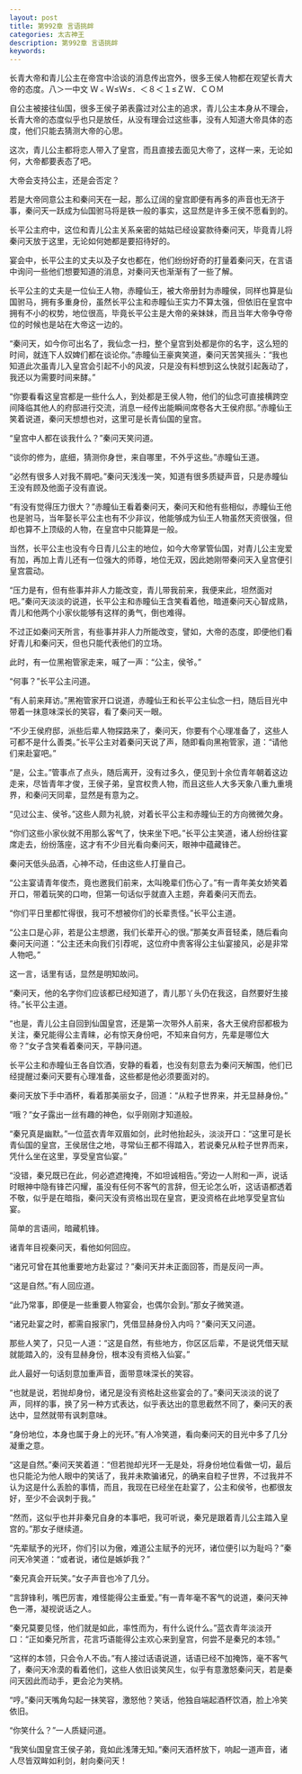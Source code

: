 ```yaml
---
layout: post
title: 第992章 言语挑衅
categories: 太古神王
description: 第992章 言语挑衅
keywords:
---
```


长青大帝和青儿公主在帝宫中洽谈的消息传出宫外，很多王侯人物都在观望长青大帝的态度。八＞一中文 Ｗ﹤Ｗ≤Ｗ≤．＜８＜１≤ＺＷ．ＣＯＭ

自公主被接往仙国，很多王侯子弟表露过对公主的追求，青儿公主本身从不理会，长青大帝的态度似乎也只是放任，从没有理会过这些事，没有人知道大帝具体的态度，他们只能去猜测大帝的心思。

这次，青儿公主都将恋人带入了皇宫，而且直接去面见大帝了，这样一来，无论如何，大帝都要表态了吧。

大帝会支持公主，还是会否定？

若是大帝同意公主和秦问天在一起，那么辽阔的皇宫即便有再多的声音也无济于事，秦问天一跃成为仙国驸马将是铁一般的事实，这显然是许多王侯不愿看到的。

长平公主府中，这位和青儿公主关系亲密的姑姑已经设宴款待秦问天，毕竟青儿将秦问天放于这里，无论如何她都是要招待好的。

宴会中，长平公主的丈夫以及子女也都在，他们纷纷好奇的打量着秦问天，在言语中询问一些他们想要知道的消息，对秦问天也渐渐有了一些了解。

长平公主的丈夫是一位仙王人物，赤瞳仙王，被大帝册封为赤瞳侯，同样也算是仙国驸马，拥有多重身份，虽然长平公主和赤瞳仙王实力不算太强，但依旧在皇宫中拥有不小的权势，地位很高，毕竟长平公主是大帝的亲妹妹，而且当年大帝争夺帝位的时候也是站在大帝这一边的。

“秦问天，如今你可出名了，我仙念一扫，整个皇宫到处都是你的名字，这么短的时间，就连下人奴婢们都在谈论你。”赤瞳仙王豪爽笑道，秦问天苦笑摇头：“我也知道此次虽青儿入皇宫会引起不小的风波，只是没有料想到这么快就引起轰动了，我还以为需要时间来酵。”

“你要看看这皇宫都是一些什么人，到处都是王侯人物，他们的仙念可直接横跨空间降临其他人的府邸进行交流，消息一经传出能瞬间席卷各大王侯府邸。”赤瞳仙王笑着说道，秦问天想想也对，这里可是长青仙国的皇宫。

“皇宫中人都在谈我什么？”秦问天笑问道。

“谈你的修为，底细，猜测你身世，来自哪里，不外乎这些。”赤瞳仙王道。

“必然有很多人对我不屑吧。”秦问天浅浅一笑，知道有很多质疑声音，只是赤瞳仙王没有顾及他面子没有直说。

“有没有觉得压力很大？”赤瞳仙王看着秦问天，秦问天和他有些相似，赤瞳仙王他也是驸马，当年娶长平公主也有不少非议，他能够成为仙王人物虽然天资很强，但却也算不上顶级的人物，在皇宫中只能算是一般。

当然，长平公主也没有今日青儿公主的地位，如今大帝掌管仙国，对青儿公主宠爱有加，再加上青儿还有一位强大的师尊，地位无双，因此她刚带秦问天入皇宫便引皇宫震动。

“压力是有，但有些事并非人力能改变，青儿带我前来，我便来此，坦然面对吧。”秦问天淡淡的说道，长平公主和赤瞳仙王含笑看着他，暗道秦问天心智成熟，青儿和他两个小家伙能够有这样的勇气，倒也难得。

不过正如秦问天所言，有些事并非人力所能改变，譬如，大帝的态度，即便他们看好青儿和秦问天，但也只能代表他们的立场。

此时，有一位黑袍管家走来，喊了一声：“公主，侯爷。”

“何事？”长平公主问道。

“有人前来拜访。”黑袍管家开口说道，赤瞳仙王和长平公主仙念一扫，随后目光中带着一抹意味深长的笑容，看了秦问天一眼。

“不少王侯府邸，派些后辈人物探路来了，秦问天，你要有个心理准备了，这些人可都不是什么善类。”长平公主对着秦问天说了声，随即看向黑袍管家，道：“请他们来赴宴吧。”

“是，公主。”管事点了点头，随后离开，没有过多久，便见到十余位青年朝着这边走来，尽皆青年才俊，王侯子弟，皇宫权贵人物，而且这些人大多天象八重九重境界，和秦问天同辈，显然是有意为之。

“见过公主、侯爷。”这些人颇为礼貌，对着长平公主和赤瞳仙王的方向微微欠身。

“你们这些小家伙就不用那么客气了，快来坐下吧。”长平公主笑道，诸人纷纷往宴席走去，纷纷落座，这才有不少目光看向秦问天，眼神中蕴藏锋芒。

秦问天低头品酒，心神不动，任由这些人打量自己。

“公主宴请青年俊杰，竟也邀我们前来，太叫晚辈们伤心了。”有一青年美女娇笑着开口，带着玩笑的口吻，但第一句话似乎就直入主题，奔着秦问天而去。

“你们平日里都忙得很，我可不想被你们的长辈责怪。”长平公主道。

“公主口是心非，若是公主想邀，我们长辈开心的很。”那美女声音轻柔，随后看向秦问天问道：“公主还未向我们引荐呢，这位府中贵客得公主仙宴接风，必是非常人物吧。”

这一言，话里有话，显然是明知故问。

“秦问天，他的名字你们应该都已经知道了，青儿那丫头仍在我这，自然要好生接待。”长平公主道。

“也是，青儿公主自回到仙国皇宫，还是第一次带外人前来，各大王侯府邸都极为关注，秦兄能得公主青睐，必有惊天身份吧，不知来自何方，先辈是哪位大帝？”女子含笑看着秦问天，平静问道。

长平公主和赤瞳仙王各自饮酒，安静的看着，也没有刻意去为秦问天解围，他们已经提醒过秦问天要有心理准备，这些都是他必须要面对的。

秦问天放下手中酒杯，看着那美丽女子，回道：“从粒子世界来，并无显赫身份。”

“哦？”女子露出一丝有趣的神色，似乎刚刚才知道般。

“秦兄真是幽默。”一位蓝衣青年双眉如剑，此时他抬起头，淡淡开口：“这里可是长青仙国的皇宫，王侯居住之地，寻常仙王都不得踏入，若说秦兄从粒子世界而来，凭什么坐在这里，享受皇宫仙宴。”

“没错，秦兄既已在此，何必遮遮掩掩，不如坦诚相告。”旁边一人附和一声，说话时眼神中隐有锋芒闪耀，虽没有任何不客气的言辞，但无论怎么听，这话语都透着不敬，似乎是在暗指，秦问天没有资格出现在皇宫，更没资格在此地享受皇宫仙宴。

简单的言语间，暗藏机锋。

诸青年目视秦问天，看他如何回应。

“诸兄可曾在其他重要地方赴宴过？”秦问天并未正面回答，而是反问一声。

“这是自然。”有人回应道。

“此乃常事，即便是一些重要人物宴会，也偶尔会到。”那女子微笑道。

“诸兄赴宴之时，都需自报家门，凭借显赫身份入内吗？”秦问天又问道。

那些人笑了，只见一人道：“这是自然，有些地方，你区区后辈，不是说凭借天赋就能踏入的，没有显赫身份，根本没有资格入仙宴。”

此人最好一句话刻意加重声音，面带意味深长的笑容。

“也就是说，若抛却身份，诸兄是没有资格赴这些宴会的了。”秦问天淡淡的说了声，同样的事，换了另一种方式表达，似乎表达出的意思截然不同了，秦问天的表达中，显然就带有讽刺意味。

“身份地位，本身也属于身上的光环。”有人冷笑道，看向秦问天的目光中多了几分凝重之意。

“这是自然。”秦问天笑着道：“但若抛却光环一无是处，将身份地位看做一切，最后也只能沦为他人眼中的笑话了，我并未欺骗诸兄，的确来自粒子世界，不过我并不认为这是什么丢脸的事情，而且，我现在已经坐在赴宴了，公主和侯爷，也都很友好，至少不会讽刺于我。”

“然而，这似乎也并非秦兄自身的本事吧，我可听说，秦兄是跟着青儿公主踏入皇宫的。”那女子继续道。

“先辈赋予的光环，你们引以为傲，难道公主赋予的光环，诸位便引以为耻吗？”秦问天冷笑道：“或者说，诸位是嫉妒我？”

“秦兄真会开玩笑。”女子声音也冷了几分。

“言辞锋利，嘴巴厉害，难怪能得公主垂爱。”有一青年毫不客气的说道，秦问天神色一滞，凝视说话之人。

“秦兄莫要见怪，他们就是如此，率性而为，有什么说什么。”蓝衣青年淡淡开口：“正如秦兄所言，花言巧语能得公主欢心来到皇宫，何尝不是秦兄的本领。”

“这样的本领，只会令人不齿。”有人接过话语说道，话语已经不加掩饰，毫不客气了，秦问天冷漠的看着他们，这些人依旧谈笑风生，似乎有意激怒秦问天，若是秦问天因此而动手，更会沦为笑柄。

“哼。”秦问天嘴角勾起一抹笑容，激怒他？笑话，他独自端起酒杯饮酒，脸上冷笑依旧。

“你笑什么？”一人质疑问道。

“我笑仙国皇宫王侯子弟，竟如此浅薄无知。”秦问天酒杯放下，响起一道声音，诸人尽皆双眸如利剑，射向秦问天！
